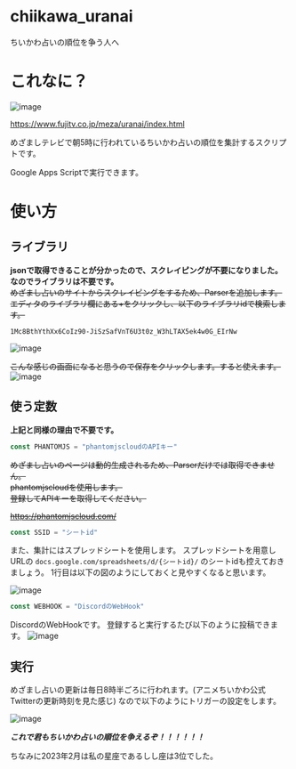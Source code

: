 # chiikawa_uranai
ちいかわ占いの順位を争う人へ

# これなに？
![image](https://user-images.githubusercontent.com/71870614/222633333-4ce0bd87-640e-4a20-8343-5cec05dbbd7c.png)

https://www.fujitv.co.jp/meza/uranai/index.html

めざましテレビで朝5時に行われているちいかわ占いの順位を集計するスクリプトです。

Google Apps Scriptで実行できます。

# 使い方
## ライブラリ
**jsonで取得できることが分かったので、スクレイピングが不要になりました。  
なのでライブラリは不要です。**  
~~めざまし占いのサイトからスクレイピングをするため、Parserを追加します。  
エディタのライブラリ欄にある+をクリックし、以下のライブラリidで検索します。~~  
```
1Mc8BthYthXx6CoIz90-JiSzSafVnT6U3t0z_W3hLTAX5ek4w0G_EIrNw
```  
![image](https://user-images.githubusercontent.com/71870614/222350249-77928d0e-ea94-461c-a880-cf1f3e4dd143.png)

~~こんな感じの画面になると思うので保存をクリックします。すると使えます。~~
![image](https://user-images.githubusercontent.com/71870614/222350576-3dac9be7-e727-4950-9d9e-6e92fe6d1d1c.png)

## 使う定数
**上記と同様の理由で不要です。**
```js
const PHANTOMJS = "phantomjscloudのAPIキー"
```
~~めざまし占いのページは動的生成されるため、Parserだけでは取得できません。  
phantomjscloudを使用します。  
登録してAPIキーを取得してください。~~

~~https://phantomjscloud.com/~~

```js
const SSID = "シートid"
```
また、集計にはスプレッドシートを使用します。
スプレッドシートを用意しURLの
```docs.google.com/spreadsheets/d/{シートid}/```
のシートidも控えておきましょう。
1行目は以下の図のようにしておくと見やすくなると思います。

![image](https://user-images.githubusercontent.com/71870614/222334287-aab5bfd3-3c1d-4df4-9aca-e19be769cb1f.png)

```js
const WEBHOOK = "DiscordのWebHook"
```
DiscordのWebHookです。
登録すると実行するたび以下のように投稿できます。
![image](https://user-images.githubusercontent.com/71870614/222335579-ebd76faf-8d6a-43b1-b13d-56b18bb17024.png)

## 実行
めざまし占いの更新は毎日8時半ごろに行われます。(アニメちいかわ公式Twitterの更新時刻を見た感じ)
なので以下のようにトリガーの設定をします。

![image](https://user-images.githubusercontent.com/71870614/222335961-18c63fec-fe84-4d3c-a77f-de133229e306.png)

***これで君もちいかわ占いの順位を争えるぞ！！！！！！***

ちなみに2023年2月は私の星座であるしし座は3位でした。
